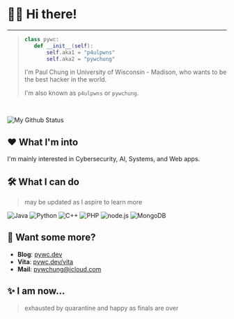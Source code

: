 # 👨‍💻 Hi there!

----

> ```python
> class pywc: 
>    def __init__(self): 
>        self.aka1 = "p4ulpwns"
>        self.aka2 = "pywchung"
> ```
> I'm Paul Chung in University of Wisconsin - Madison, who wants to be the best hacker in the world.
>
> I'm also known as `p4ulpwns` or `pywchung`.

<br>  

![My Github Status](https://github-readme-stats.vercel.app/api?username=pywc&count_private=true&theme=algolia)

## ❤ What I'm into
I'm mainly interested in Cybersecurity, AI, Systems, and Web apps.

## 🛠 What I can do
> may be updated as I aspire to learn more

![Java](https://img.shields.io/badge/-Java-c2ad07?style=for-the-badge&logo=java&logoColor=fff)
![Python](https://img.shields.io/badge/-Python-3776ab?style=for-the-badge&logo=python&logoColor=fff)
![C++](https://img.shields.io/badge/-C++-DC382D?style=for-the-badge&logo=C%2b%2b&logoColor=fff)
![PHP](https://img.shields.io/badge/-PHP-4FC08D?style=for-the-badge&logo=php&logoColor=fff)
![node.js](https://img.shields.io/badge/-node.js-339933?style=for-the-badge&logo=node.js&logoColor=fff)
![MongoDB](https://img.shields.io/badge/-MongoDB-47A248?style=for-the-badge&logo=mongodb&logoColor=fff)

## 💬 Want some more?
* **Blog**: [pywc.dev](https://pywc.dev)
* **Vita**: [pywc.dev/vita](https://pywc.dev/vita)
* **Mail**: [pywchung@icloud.com](mailto:pywchung@icloud.com)

## ✨ I am now...
> exhausted by quarantine and happy as finals are over
